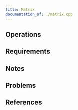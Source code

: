 ```yaml
---
title: Matrix
documentation_of: ./matrix.cpp
---
```


## Operations

## Requirements

## Notes

## Problems

## References
